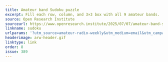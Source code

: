```yaml
---
title: Amateur band Sudoku puzzle
excerpt: Fill each row, column, and 3×3 box with all 9 amateur bands.
source: Open Research Institute
sourceurl: https://www.openresearch.institute/2025/07/07/amateur-band-sudoku-puzzle/
linkname: sudoku
urlparams: '?utm_source=amateur-radio-weekly&utm_medium=email&utm_campaign=newsletter'
headerimage: arw-header.gif
linktype: link
order: 8
issue: 389
---
```

